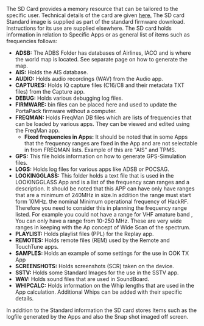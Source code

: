 The SD Card provides a memory resource that can be tailored to the specific user. Technical details of the card are given [here.](https://github.com/eried/portapack-mayhem/wiki/SD-Card-(DEV)) The SD card Standard image is supplied as part of the standard firmware download. Instructions for its use are supplied elsewhere. The SD card holds information in relation to Specific Apps or as general list of items such as frequencies follows:

* **ADSB:** The ADBS Folder has databases of Airlines, IACO and is where the world map is located. See separate page on how to generate the map.
* **AIS:** Holds the AIS database.
* **AUDIO:** Holds audio recordings (WAV) from the Audio app.
* **CAPTURES:** Holds IQ capture files (C16/C8 and their metadata TXT files) from the Capture app.
* **DEBUG:** Holds various debugging log files.
* **FIRMWARE:** bin files can be placed here and used to update the PortaPack firmware without a computer.
* **FREQMAN:** Holds FreqMan DB files which are lists of frequencies that can be loaded by various apps. They can be viewed and edited using the FreqMan app.
     *  **Fixed frequencies in Apps:** It should be noted that in some Apps that the frequency ranges are fixed in the App and are not selectable in from FREQMAN lists. Example of this are "AIS" and TPMS.
* **GPS:** This file holds information on how to generate GPS-Simulation files.
* **LOGS:** Holds log files for various apps like ADSB or POCSAG.
* **LOOKINGGLASS:** This folder holds a text file that is used in the LOOKINGGLASS App and is a list of the frequency scan ranges  and a description. It should be noted that this APP can have only have ranges that are a minimum of 240MHz in size.In addition the range must start form 10MHz. the nominal Minimum operational frequency of HackRF. Therefore you need to consider this in planning the frequency range listed. For example you could not have a range for  VHF amature band , You can only have a range from 10-250 MHz. These are very wide ranges  in keeping with the Ap concept of Wide Scan of the spectrum.
* **PLAYLIST:** Holds playlist files (PPL) for the Replay app.
* **REMOTES:** Holds remote files (REM) used by the Remote and TouchTune apps.
* **SAMPLES:** Holds an example of some settings for the use in OOK TX App
* **SCREENSHOTS:** Holds screenshots (SCR) taken on the device.
* **SSTV:** Holds some Standard Images for the use in the SSTV app.
* **WAV:** Holds sound files  that are used in SoundBoard.
* **WHIPCALC:** Holds information on the  Whip lengths that are used in the App calculation. Additional Whips can be added with their specific details.

 In addition to the  Standard information the SD card stores Items such as the logfile generated by the Apps and also the Snap shot imaged off screen.
